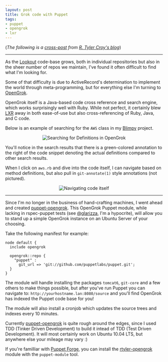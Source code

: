 ```yaml
---
layout: post
title: Grok code with Puppet
tags:
- puppet
- opengrok
- lxr
---
```


(*The following is a [cross-post](http://unethicalblogger.com/2012/06/02/grokking-code-with-puppet.html) from [R. Tyler Croy's
blog](http://unethicalblogger.com)*)

---

As the [Lookout](http://hackers.lookout.com) code-base grows, both in
individual repositories but also in the sheer number of repos we maintain, I've
found it often difficult to find what I'm looking for.

Some of that difficulty is due to ActiveRecord's determination to implement the
world through meta-programming, but for everything else I'm turning to
[OpenGrok](http://www.opensolaris.org/os/project/opengrok/).


OpenGrok itself is a Java-based code cross reference and search engine, which
works surprisingly well with Ruby. While not perfect, it certainly blew
[LXR](http://lxr.sourceforge.net/en/index.shtml) away in both ease-of-use but
also cross-referencing of Ruby, Java, and C code.

Below is an example of searching for the `AWS` class in my
[Blimpy](https://github.com/rtyler/blimpy) project.

<center><img src="/images/post-images/grok-code/opengrok-defsearch.png" alt="Searching for Definitions in OpenGrok"/></center>


You'll notice in the search results that there is a green-colored annotation to
the right of the code snippet denoting the actual definitions compared to other
search results.

When I click on `aws.rb` and dive into the code itself, I can navigate based on
method definitions, but also pull in `git-annotate(1)` style annotations (not
pictured).

<center><img src="/images/post-images/grok-code/opengrok-methodnav.png" alt="Navigating code itself"/></center>


----

Since I'm no longer in the business of hand-crafting machines, I went ahead and
created [puppet-opengrok](https://github.com/rtyler/puppet-opengrok). This
OpenGrok Puppet module, while lacking in rspec-puppet tests (see
[@glarizza](https://twitter.com/glarizza), I'm a hypocrite), will allow you to
stand up a simple OpenGrok instance on an Ubuntu Server of your choosing.

Take the following manifest for example:

    node default {
      include opengrok

      opengrok::repo {
        "puppet" :
          git_url => 'git://github.com/puppetlabs/puppet.git';
      }
    }


The module will handle installing the packages `tomcat6`, `git-core` and a few
others to make things possible, but after you've run Puppet you can navigate
to: `http://yourhostname.lan:8080/source` and you'll find OpenGrok has indexed
the Puppet code base for you!

The module will also install a cronjob which updates the source trees and
indexes every 10 minutes.


Currently [puppet-opengrok](https://github.com/rtyler/puppet-opengrok) is quite
rough around the edges, since I used TDD (Tinker Driven Development) to build
it intead of TDD (Test Driven Development). It will most certainly work on
Ubuntu 10.04 LTS, but anywhere else your mileage may vary :)


If you're familliar with [Puppet Forge](http://forge.puppetlabs.com), you can
install the [rtyler-opengrok](http://forge.puppetlabs.com/rtyler/opengrok)
module with the `puppet-module` tool.
